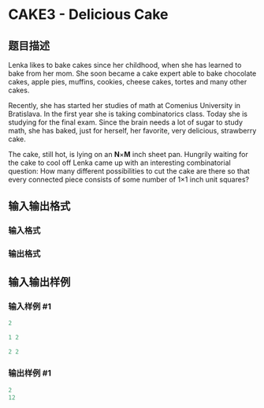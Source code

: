 # CAKE3 - Delicious Cake

## 题目描述

Lenka likes to bake cakes since her childhood, when she has learned to bake from her mom. She soon became a cake expert able to bake chocolate cakes, apple pies, muffins, cookies, cheese cakes, tortes and many other cakes.

Recently, she has started her studies of math at Comenius University in Bratislava. In the first year she is taking combinatorics class. Today she is studying for the final exam. Since the brain needs a lot of sugar to study math, she has baked, just for herself, her favorite, very delicious, strawberry cake.

The cake, still hot, is lying on an **N**×**M** inch sheet pan. Hungrily waiting for the cake to cool off Lenka came up with an interesting combinatorial question: How many different possibilities to cut the cake are there so that every connected piece consists of some number of 1×1 inch unit squares?

## 输入输出格式

### 输入格式

### 输出格式

## 输入输出样例

### 输入样例 #1

```cpp
2

1 2

2 2
```


### 输出样例 #1

```cpp
2
12
```


